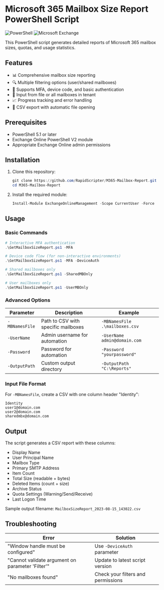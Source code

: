 # Microsoft 365 Mailbox Size Report PowerShell Script

![PowerShell](https://img.shields.io/badge/PowerShell-%235391FE.svg?style=for-the-badge&logo=powershell&logoColor=white)
![Microsoft Exchange](https://img.shields.io/badge/Microsoft_Exchange-0078D4?style=for-the-badge&logo=microsoft-exchange&logoColor=white)

This PowerShell script generates detailed reports of Microsoft 365 mailbox sizes, quotas, and usage statistics.

## Features

- 📊 Comprehensive mailbox size reporting
- 🔍 Multiple filtering options (user/shared mailboxes)
- 🔐 Supports MFA, device code, and basic authentication
- 📁 Input from file or all mailboxes in tenant
- 📈 Progress tracking and error handling
- 📂 CSV export with automatic file opening

## Prerequisites

- PowerShell 5.1 or later
- Exchange Online PowerShell V2 module
- Appropriate Exchange Online admin permissions

## Installation

1. Clone this repository:
   ```powershell
   git clone https://github.com/RapidScripter/M365-Mailbox-Report.git
   cd M365-Mailbox-Report
   ```

2. Install the required module:
   ```powershell
   Install-Module ExchangeOnlineManagement -Scope CurrentUser -Force
   ```

## Usage

### Basic Commands

```powershell
# Interactive MFA authentication
.\GetMailboxSizeReport.ps1 -MFA

# Device code flow (for non-interactive environments)
.\GetMailboxSizeReport.ps1 -MFA -DeviceAuth

# Shared mailboxes only
.\GetMailboxSizeReport.ps1 -SharedMBOnly

# User mailboxes only
.\GetMailboxSizeReport.ps1 -UserMBOnly
```

### Advanced Options

| Parameter          | Description                          | Example                          |
|--------------------|--------------------------------------|----------------------------------|
| `-MBNamesFile`     | Path to CSV with specific mailboxes  | `-MBNamesFile .\mailboxes.csv`   |
| `-UserName`        | Admin username for automation        | `-UserName admin@domain.com`     |
| `-Password`        | Password for automation              | `-Password "yourpassword"`       |
| `-OutputPath`      | Custom output directory              | `-OutputPath "C:\Reports"`       |

### Input File Format

For `-MBNamesFile`, create a CSV with one column header "Identity":
```
Identity
user1@domain.com
user2@domain.com
sharedmbx@domain.com
```

## Output

The script generates a CSV report with these columns:

- Display Name
- User Principal Name
- Mailbox Type
- Primary SMTP Address
- Item Count
- Total Size (readable + bytes)
- Deleted Items (count + size)
- Archive Status
- Quota Settings (Warning/Send/Receive)
- Last Logon Time

Sample output filename: `MailboxSizeReport_2023-08-15_143022.csv`

## Troubleshooting

| Error | Solution |
|-------|----------|
| "Window handle must be configured" | Use `-DeviceAuth` parameter |
| "Cannot validate argument on parameter 'Filter'" | Update to latest script version |
| "No mailboxes found" | Check your filters and permissions |
